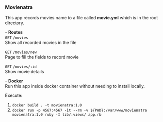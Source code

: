 ### Movienatra

This app records movies name to a file called **movie.yml** which is in the root directory. 


\- **Routes**  
`GET` `/movies`  
Show all recorded movies in the file

`GET` `/movies/new`  
Page to fill the fields to record movie

`GET` `/movies/:id`  
Show movie details 

\- **Docker**  
Run this app inside docker container without needing to install locally.

Execute:

1. `docker build . -t movienatra:1.0`
2. `docker run -p 4567:4567 -it --rm -v ${PWD}:/var/www/movienatra movienatra:1.0 ruby -I lib/:views/ app.rb`



